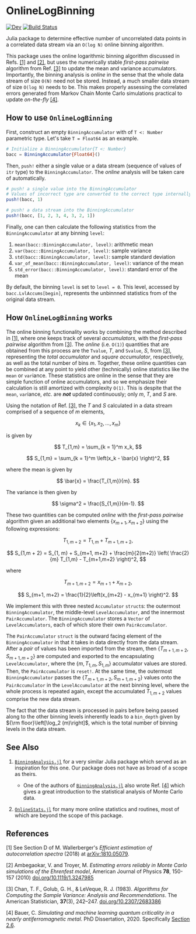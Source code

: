 # OnlineLogBinning

<!-- [![Stable](https://img.shields.io/badge/docs-stable-blue.svg)](https://meese-wj.github.io/OnlineLogBinning.jl/stable) -->
[![Dev](https://img.shields.io/badge/docs-dev-blue.svg)](https://meese-wj.github.io/OnlineLogBinning.jl/dev)
[![Build Status](https://github.com/meese-wj/OnlineLogBinning.jl/actions/workflows/CI.yml/badge.svg?branch=main)](https://github.com/meese-wj/OnlineLogBinning.jl/actions/workflows/CI.yml?query=branch%3Amain)

Julia package to determine effective number of uncorrelated data points in a correlated data stream via an `O(log N)` online binning algorithm.

This package uses the online logarithmic binning algorithm discussed in Refs. [[1]](@ref) and [[2]](@ref), but uses the numerically stable _first-pass pairwise_ algorithm from Ref. [[3]](@ref) to update the mean and variance accumulators. Importantly, the binning analysis is _online_ in the sense that the whole data stream of size `O(N)` need not be stored. Instead, a much smaller data stream of size `O(log N)` needs to be. This makes properly assessing the correlated errors generated from Markov Chain Monte Carlo simulations practical to update _on-the-fly_ [[4]](@ref).

## How to use `OnlineLogBinning`
First, construct an empty `BinningAccumulator` with of `T <: Number` parametric type. Let's take `T = Float64` as an example.

```julia
# Initialize a BinningAccumulator{T <: Number}
bacc = BinningAccumulator{Float64}()
```

Then, `push!` either a single value or a data stream (sequence of values of `itr` type) to the `BinningAccumulator`. The _online_ analysis will be taken care of automatically.

```julia
# push! a single value into the BinningAccumulator
# Values of incorrect type are converted to the correct type internally
push!(bacc, 1)

# push! a data stream into the BinningAccumulator
push!(bacc, [1, 2, 3, 4, 3, 2, 1])
```

Finally, one can then calculate the following statistics from the `BinningAccumulator` at any binning `level`:
1. `mean(bacc::BinningAccumulator, level)`: arithmetic mean
1. `var(bacc::BinningAccumulator, level)`: sample variance 
1. `std(bacc::BinningAccumulator, level)`: sample standard deviation 
1. `var_of_mean(bacc::BinningAccumulator, level)`: variance of the mean 
1. `std_error(bacc::BinningAccumulator, level)`: standard error of the mean 

By default, the binning `level` is set to `level = 0`. This level, accessed by `bacc.LvlAccums[begin]`, represents the unbinnned statistics from of the original data stream.

## How `OnlineLogBinning` works

The online binning functionality works by combining the method described in [[1]](@ref), where one keeps track of several _accumulators_, with the _first-pass pairwise_ algorithm from [[3]](@ref). The _online_ (i.e. `O(1)`) quantities that are obtained from this process are the `Tvalue`, $T$, and `Svalue`, $S$, from [[3]](@ref), representing the _total accumulator_ and _square accumulator_, respectively, as well as the total number of bins $m$. Together, these online quantities can be combined at any point to yield other (technically) online statistics like the `mean` or `var`iance. These statistics are online in the sense that they are simple function of online accumulators, and so we emphasize their calculation is still amortized with complexity `O(1)`. This is despite that the `mean`, `var`iance, _etc._ are ___not___ updated continuously; only $m$, $T$, and $S$ are.

Using the notation of Ref. [[3]](@ref), the $T$ and $S$ calculated in a data stream comprised of a sequence of $m$ elements,

$$
x_k \in \left\lbrace x_1,x_2,\dots,x_m\right\rbrace
$$

is given by

$$
T_{1,m} = \sum_{k = 1}^m x_k,
$$

$$
S_{1,m} = \sum_{k = 1}^m \left(x_k - \bar{x} \right)^2,
$$

where the mean is given by

$$ \bar{x} = \frac{T_{1,m}}{m}. $$

The variance is then given by

$$ \sigma^2 = \frac{S_{1,m}}{m-1}. $$

These two quantities can be computed _online_ with the _first-pass_ _pairwise_ algorithm given an additional two elements $\left\lbrace x_{m+1}, x_{m+2} \right\rbrace$ using the following expressions:

$$
T_{1,m + 2} = T_{1,m} + T_{m+1,m+2},
$$

$$
S_{1,m + 2} = S_{1, m} + S_{m+1, m+2} + \frac{m}{2(m+2)} \left( \frac{2}{m} T_{1,m} - T_{m+1,m+2} \right)^2,
$$

where

$$
T_{m+1,m+2} = x_{m+1} + x_{m+2},
$$

$$
S_{m+1, m+2} = \frac{1}{2}\left(x_{m+2} - x_{m+1} \right)^2.
$$

We implement this with three nested `Accumulator` `struct`s: the outermost `BinningAccumulator`, the middle-level `LevelAccumulator`, and the innermost `PairAccumulator`. The `BinningAccumulator` stores a `Vector` of `LevelAccumulators`, each of which store their own `PairAccumulator`.

The `PairAccumulator` `struct` is the outward facing element of the `BinningAccumulator` in that it takes in data directly from the data stream. After a _pair_ of values has been imported from the stream, then $\left\lbrace T_{m+1,m+2}, S_{m+1,m+2} \right\rbrace$ are computed and exported to the encapsulating `LevelAccumulator`, where the $\left\lbrace m, T_{1,m}, S_{1,m} \right\rbrace$ accumulator values are stored. Then, the `PairAccumulator` is `reset!`. At the same time, the outermost `BinningAccumulator` passes the $\left\lbrace T_{m+1,m+2}, S_{m+1,m+2} \right\rbrace$ values onto the `PairAccumulator` in the `LevelAccumulator` at the next binning level, where the whole process is repeated again, except the accumulated $T_{1,m+2}$ values comprise the new data stream.

The fact that the data stream is processed in pairs before being passed along to the other binning levels inherently leads to a `bin_depth` given by ${\rm floor}\left[\log_2 (m)\right]$, which is the total number of binning levels in the data stream.

## See Also

1. [`BinningAnalysis.jl`](https://github.com/carstenbauer/BinningAnalysis.jl) for a very similar Julia package which served as an inspiration for this one. Our package does not have as broad of a scope as theirs.
    * One of the authors of [`BinningAnalysis.jl`](https://github.com/carstenbauer/BinningAnalysis.jl) also wrote Ref. [[4]](@ref) which gives a great introduction to the statistical analysis of Monte Carlo data.

1. [`OnlineStats.jl`](https://github.com/joshday/OnlineStats.jlhttps://github.com/joshday/OnlineStats.jl) for many more online statistics and routines, most of which are beyond the scope of this package.

## References

<a id="1">[1]</a>
See Section D of M. Wallerberger's _Efficient estimation of autocorrelation spectra_ (2018) at [arXiv:1810.05079](https://arxiv.org/pdf/1810.05079.pdf).

<a id="2">[2]</a>
Ambegaokar, V. and Troyer, M. _Estimating errors reliably in Monte Carlo simulations of the Ehrenfest model_, American Journal of Physics __78__, 150-157 (2010) [doi.org/10.1119/1.3247985](https://doi.org/10.1119/1.3247985)

<a id="3">[3]</a>
Chan, T. F., Golub, G. H., & LeVeque, R. J. (1983). _Algorithms for Computing the Sample Variance: Analysis and Recommendations_. The American Statistician, __37__(3), 242–247. [doi.org/10.2307/2683386](https://doi.org/10.2307/2683386)

<a id="4">[4]</a>
Bauer, C. _Simulating and machine learning quantum criticality in a nearly antiferromagnetic metal_. PhD Dissertation, 2020. Specifically [Section 2.6](http://www.thp.uni-koeln.de/trebst/thesis/PhD_CarstenBauer.pdf).

